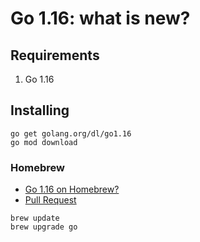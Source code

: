 # Go 1.16: what is new?

## Requirements

1. Go 1.16

## Installing

```
go get golang.org/dl/go1.16
go mod download
```

### Homebrew

* [Go 1.16 on Homebrew?](https://www.reddit.com/r/golang/comments/locb2x/go_116_on_homebrew/)
* [Pull Request](https://github.com/Homebrew/homebrew-core/pull/71289)

```
brew update
brew upgrade go
```
